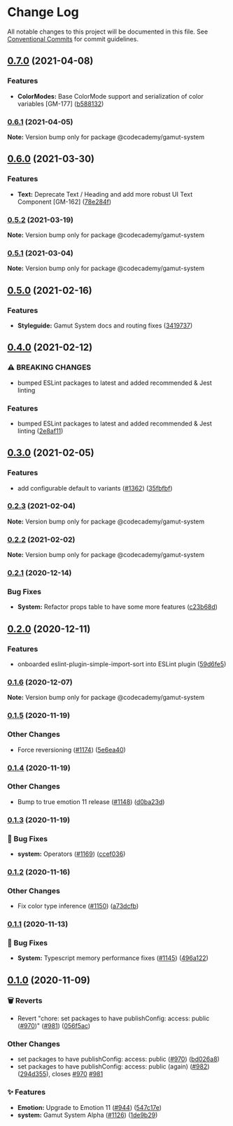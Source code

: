 # Change Log

All notable changes to this project will be documented in this file.
See [Conventional Commits](https://conventionalcommits.org) for commit guidelines.

## [0.7.0](https://github.com/Codecademy/client-modules/compare/@codecademy/gamut-system@0.6.1...@codecademy/gamut-system@0.7.0) (2021-04-08)


### Features

* **ColorModes:** Base ColorMode support and serialization of color variables [GM-177] ([b588132](https://github.com/Codecademy/client-modules/commit/b5881326ace09f0b1b7052f24e59ecb5b8326aef))



### [0.6.1](https://github.com/Codecademy/client-modules/compare/@codecademy/gamut-system@0.6.0...@codecademy/gamut-system@0.6.1) (2021-04-05)

**Note:** Version bump only for package @codecademy/gamut-system





## [0.6.0](https://github.com/Codecademy/client-modules/compare/@codecademy/gamut-system@0.5.2...@codecademy/gamut-system@0.6.0) (2021-03-30)


### Features

* **Text:** Deprecate Text / Heading and add more robust UI Text Component [GM-162] ([78e284f](https://github.com/Codecademy/client-modules/commit/78e284f3ce80f14e583af3133f692a7cd91e2196))



### [0.5.2](https://github.com/Codecademy/client-modules/compare/@codecademy/gamut-system@0.5.1...@codecademy/gamut-system@0.5.2) (2021-03-19)

**Note:** Version bump only for package @codecademy/gamut-system





### [0.5.1](https://github.com/Codecademy/client-modules/compare/@codecademy/gamut-system@0.5.0...@codecademy/gamut-system@0.5.1) (2021-03-04)

**Note:** Version bump only for package @codecademy/gamut-system





## [0.5.0](https://github.com/Codecademy/client-modules/compare/@codecademy/gamut-system@0.4.0...@codecademy/gamut-system@0.5.0) (2021-02-16)


### Features

* **Styleguide:** Gamut System docs and routing fixes ([3419737](https://github.com/Codecademy/client-modules/commit/34197379b9746938aa7d77b76d2201912026a59f))



## [0.4.0](https://github.com/Codecademy/client-modules/compare/@codecademy/gamut-system@0.3.0...@codecademy/gamut-system@0.4.0) (2021-02-12)


### ⚠ BREAKING CHANGES

* bumped ESLint packages to latest and added recommended & Jest linting

### Features

* bumped ESLint packages to latest and added recommended & Jest linting ([2e8af11](https://github.com/Codecademy/client-modules/commit/2e8af111b372f35f1cfca28cbc22744f7489615d))



## [0.3.0](https://github.com/Codecademy/client-modules/compare/@codecademy/gamut-system@0.2.3...@codecademy/gamut-system@0.3.0) (2021-02-05)


### Features

* add configurable default to variants ([#1362](https://github.com/Codecademy/client-modules/issues/1362)) ([35fbfbf](https://github.com/Codecademy/client-modules/commit/35fbfbf041b0abc13082067203ddffcb95e02dcc))



### [0.2.3](https://github.com/Codecademy/client-modules/compare/@codecademy/gamut-system@0.2.2...@codecademy/gamut-system@0.2.3) (2021-02-04)

**Note:** Version bump only for package @codecademy/gamut-system





### [0.2.2](https://github.com/Codecademy/client-modules/compare/@codecademy/gamut-system@0.2.1...@codecademy/gamut-system@0.2.2) (2021-02-02)

**Note:** Version bump only for package @codecademy/gamut-system





### [0.2.1](https://github.com/Codecademy/client-modules/compare/@codecademy/gamut-system@0.2.0...@codecademy/gamut-system@0.2.1) (2020-12-14)


### Bug Fixes

* **System:** Refactor props table to have some more features ([c23b68d](https://github.com/Codecademy/client-modules/commit/c23b68da93eb2951e63190d00fe1600bb780d5c7))



## [0.2.0](https://github.com/Codecademy/client-modules/compare/@codecademy/gamut-system@0.1.6...@codecademy/gamut-system@0.2.0) (2020-12-11)


### Features

* onboarded eslint-plugin-simple-import-sort into ESLint plugin ([59d6fe5](https://github.com/Codecademy/client-modules/commit/59d6fe54d9af4b3ba2a88f7c234f65fc63506c0c))



### [0.1.6](https://github.com/Codecademy/client-modules/compare/@codecademy/gamut-system@0.1.5...@codecademy/gamut-system@0.1.6) (2020-12-07)

**Note:** Version bump only for package @codecademy/gamut-system





### [0.1.5](https://github.com/Codecademy/client-modules/compare/@codecademy/gamut-system@0.1.4...@codecademy/gamut-system@0.1.5) (2020-11-19)


### Other Changes

* Force reversioning ([#1174](https://github.com/Codecademy/client-modules/issues/1174)) ([5e6ea40](https://github.com/Codecademy/client-modules/commit/5e6ea40a2cfa43da595d766bc29960abdbb16432))

### [0.1.4](https://github.com/Codecademy/client-modules/compare/@codecademy/gamut-system@0.1.3...@codecademy/gamut-system@0.1.4) (2020-11-19)


### Other Changes

* Bump to true emotion 11 release ([#1148](https://github.com/Codecademy/client-modules/issues/1148)) ([d0ba23d](https://github.com/Codecademy/client-modules/commit/d0ba23d07a3a59e8b407ac3f24abedd8e8521e69))

### [0.1.3](https://github.com/Codecademy/client-modules/compare/@codecademy/gamut-system@0.1.2...@codecademy/gamut-system@0.1.3) (2020-11-19)


### 🐛 Bug Fixes

* **system:** Operators ([#1169](https://github.com/Codecademy/client-modules/issues/1169)) ([ccef036](https://github.com/Codecademy/client-modules/commit/ccef0368f12c099c338e0fa96249c93de2b61ccd))

### [0.1.2](https://github.com/Codecademy/client-modules/compare/@codecademy/gamut-system@0.1.1...@codecademy/gamut-system@0.1.2) (2020-11-16)


### Other Changes

* Fix color type inference ([#1150](https://github.com/Codecademy/client-modules/issues/1150)) ([a73dcfb](https://github.com/Codecademy/client-modules/commit/a73dcfb09f294ff4c3d8b0d6606472aa2cf9c9ca))

### [0.1.1](https://github.com/Codecademy/client-modules/compare/@codecademy/gamut-system@0.1.0...@codecademy/gamut-system@0.1.1) (2020-11-13)


### 🐛 Bug Fixes

* **System:** Typescript memory performance fixes ([#1145](https://github.com/Codecademy/client-modules/issues/1145)) ([496a122](https://github.com/Codecademy/client-modules/commit/496a122602d5fede07b4cc551666c338e9a25b10))

## [0.1.0](https://github.com/Codecademy/client-modules/compare/bd026a85193dbd077d0ee8661df996d105cf709c...@codecademy/gamut-system@0.1.0) (2020-11-09)


### 🗑 Reverts

* Revert "chore: set packages to have publishConfig: access: public ([#970](https://github.com/Codecademy/client-modules/issues/970))" ([#981](https://github.com/Codecademy/client-modules/issues/981)) ([056f5ac](https://github.com/Codecademy/client-modules/commit/056f5ac0df91493c2535274ec043d6e4335d71d8))


### Other Changes

* set packages to have publishConfig: access: public ([#970](https://github.com/Codecademy/client-modules/issues/970)) ([bd026a8](https://github.com/Codecademy/client-modules/commit/bd026a85193dbd077d0ee8661df996d105cf709c))
* set packages to have publishConfig: access: public (again) ([#982](https://github.com/Codecademy/client-modules/issues/982)) ([294d355](https://github.com/Codecademy/client-modules/commit/294d355f353dc307a400679ce849dd7b2388d95d)), closes [#970](https://github.com/Codecademy/client-modules/issues/970) [#981](https://github.com/Codecademy/client-modules/issues/981)


### ✨ Features

* **Emotion:** Upgrade to Emotion 11 ([#944](https://github.com/Codecademy/client-modules/issues/944)) ([547c17e](https://github.com/Codecademy/client-modules/commit/547c17e22c6e5d6f9074c2e7c63c73968da4bab2))
* **system:** Gamut System Alpha ([#1126](https://github.com/Codecademy/client-modules/issues/1126)) ([1de9b29](https://github.com/Codecademy/client-modules/commit/1de9b299847fb9f95cd18f84516b64cc53e8946c))
